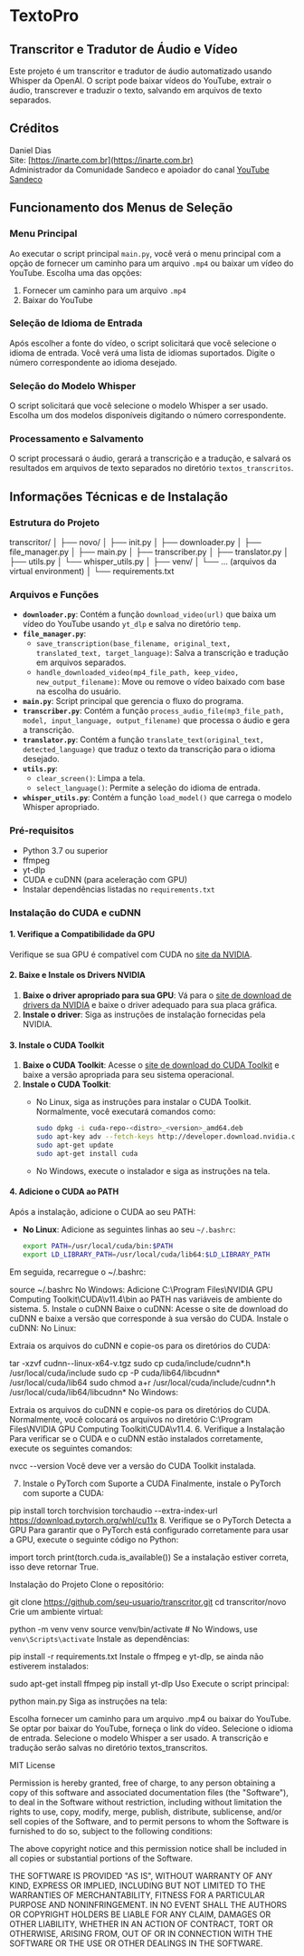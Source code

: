 # TextoPro

## Transcritor e Tradutor de Áudio e Vídeo

Este projeto é um transcritor e tradutor de áudio automatizado usando Whisper da OpenAI. O script pode baixar vídeos do YouTube, extrair o áudio, transcrever e traduzir o texto, salvando em arquivos de texto separados.

## Créditos

Daniel Dias  
Site: [https://inarte.com.br](https://inarte.com.br)  
Administrador da Comunidade Sandeco e apoiador do canal [YouTube Sandeco](https://youtube.com/@sandeco)

## Funcionamento dos Menus de Seleção

### Menu Principal

Ao executar o script principal `main.py`, você verá o menu principal com a opção de fornecer um caminho para um arquivo `.mp4` ou baixar um vídeo do YouTube. Escolha uma das opções:

1. Fornecer um caminho para um arquivo `.mp4`
2. Baixar do YouTube

### Seleção de Idioma de Entrada

Após escolher a fonte do vídeo, o script solicitará que você selecione o idioma de entrada. Você verá uma lista de idiomas suportados. Digite o número correspondente ao idioma desejado.

### Seleção do Modelo Whisper

O script solicitará que você selecione o modelo Whisper a ser usado. Escolha um dos modelos disponíveis digitando o número correspondente.

### Processamento e Salvamento

O script processará o áudio, gerará a transcrição e a tradução, e salvará os resultados em arquivos de texto separados no diretório `textos_transcritos`.

## Informações Técnicas e de Instalação

### Estrutura do Projeto

transcritor/
│
├── novo/
│ ├── init.py
│ ├── downloader.py
│ ├── file_manager.py
│ ├── main.py
│ ├── transcriber.py
│ ├── translator.py
│ ├── utils.py
│ └── whisper_utils.py
│
├── venv/
│ └── ... (arquivos da virtual environment)
│
└── requirements.txt


### Arquivos e Funções

- **`downloader.py`**: Contém a função `download_video(url)` que baixa um vídeo do YouTube usando `yt_dlp` e salva no diretório `temp`.
- **`file_manager.py`**: 
  - `save_transcription(base_filename, original_text, translated_text, target_language)`: Salva a transcrição e tradução em arquivos separados.
  - `handle_downloaded_video(mp4_file_path, keep_video, new_output_filename)`: Move ou remove o vídeo baixado com base na escolha do usuário.
- **`main.py`**: Script principal que gerencia o fluxo do programa.
- **`transcriber.py`**: Contém a função `process_audio_file(mp3_file_path, model, input_language, output_filename)` que processa o áudio e gera a transcrição.
- **`translator.py`**: Contém a função `translate_text(original_text, detected_language)` que traduz o texto da transcrição para o idioma desejado.
- **`utils.py`**: 
  - `clear_screen()`: Limpa a tela.
  - `select_language()`: Permite a seleção do idioma de entrada.
- **`whisper_utils.py`**: Contém a função `load_model()` que carrega o modelo Whisper apropriado.

### Pré-requisitos

- Python 3.7 ou superior
- ffmpeg
- yt-dlp
- CUDA e cuDNN (para aceleração com GPU)
- Instalar dependências listadas no `requirements.txt`

### Instalação do CUDA e cuDNN

#### 1. Verifique a Compatibilidade da GPU

Verifique se sua GPU é compatível com CUDA no [site da NVIDIA](https://developer.nvidia.com/cuda-gpus).

#### 2. Baixe e Instale os Drivers NVIDIA

1. **Baixe o driver apropriado para sua GPU**: Vá para o [site de download de drivers da NVIDIA](https://www.nvidia.com/Download/index.aspx) e baixe o driver adequado para sua placa gráfica.
2. **Instale o driver**: Siga as instruções de instalação fornecidas pela NVIDIA.

#### 3. Instale o CUDA Toolkit

1. **Baixe o CUDA Toolkit**: Acesse o [site de download do CUDA Toolkit](https://developer.nvidia.com/cuda-downloads) e baixe a versão apropriada para seu sistema operacional.
2. **Instale o CUDA Toolkit**:
   - No Linux, siga as instruções para instalar o CUDA Toolkit. Normalmente, você executará comandos como:

     ```bash
     sudo dpkg -i cuda-repo-<distro>_<version>_amd64.deb
     sudo apt-key adv --fetch-keys http://developer.download.nvidia.com/compute/cuda/repos/<distro>/x86_64/7fa2af80.pub
     sudo apt-get update
     sudo apt-get install cuda
     ```

   - No Windows, execute o instalador e siga as instruções na tela.

#### 4. Adicione o CUDA ao PATH

Após a instalação, adicione o CUDA ao seu PATH:

- **No Linux**:
  Adicione as seguintes linhas ao seu `~/.bashrc`:

  ```bash
  export PATH=/usr/local/cuda/bin:$PATH
  export LD_LIBRARY_PATH=/usr/local/cuda/lib64:$LD_LIBRARY_PATH
Em seguida, recarregue o ~/.bashrc:


source ~/.bashrc
No Windows:
Adicione C:\Program Files\NVIDIA GPU Computing Toolkit\CUDA\v11.4\bin ao PATH nas variáveis de ambiente do sistema.
5. Instale o cuDNN
Baixe o cuDNN: Acesse o site de download do cuDNN e baixe a versão que corresponde à sua versão do CUDA.
Instale o cuDNN:
No Linux:

Extraia os arquivos do cuDNN e copie-os para os diretórios do CUDA:


tar -xzvf cudnn-<version>-linux-x64-v<version>.tgz
sudo cp cuda/include/cudnn*.h /usr/local/cuda/include
sudo cp -P cuda/lib64/libcudnn* /usr/local/cuda/lib64
sudo chmod a+r /usr/local/cuda/include/cudnn*.h /usr/local/cuda/lib64/libcudnn*
No Windows:

Extraia os arquivos do cuDNN e copie-os para os diretórios do CUDA. Normalmente, você colocará os arquivos no diretório C:\Program Files\NVIDIA GPU Computing Toolkit\CUDA\v11.4.
6. Verifique a Instalação
Para verificar se o CUDA e o cuDNN estão instalados corretamente, execute os seguintes comandos:


nvcc --version
Você deve ver a versão do CUDA Toolkit instalada.

7. Instale o PyTorch com Suporte a CUDA
Finalmente, instale o PyTorch com suporte a CUDA:


pip install torch torchvision torchaudio --extra-index-url https://download.pytorch.org/whl/cu11x
8. Verifique se o PyTorch Detecta a GPU
Para garantir que o PyTorch está configurado corretamente para usar a GPU, execute o seguinte código no Python:


import torch
print(torch.cuda.is_available())
Se a instalação estiver correta, isso deve retornar True.

Instalação do Projeto
Clone o repositório:

git clone https://github.com/seu-usuario/transcritor.git
cd transcritor/novo
Crie um ambiente virtual:


python -m venv venv
source venv/bin/activate   # No Windows, use `venv\Scripts\activate`
Instale as dependências:


pip install -r requirements.txt
Instale o ffmpeg e yt-dlp, se ainda não estiverem instalados:


sudo apt-get install ffmpeg
pip install yt-dlp
Uso
Execute o script principal:


python main.py
Siga as instruções na tela:

Escolha fornecer um caminho para um arquivo .mp4 ou baixar do YouTube.
Se optar por baixar do YouTube, forneça o link do vídeo.
Selecione o idioma de entrada.
Selecione o modelo Whisper a ser usado.
A transcrição e tradução serão salvas no diretório textos_transcritos.


MIT License

Permission is hereby granted, free of charge, to any person obtaining a copy
of this software and associated documentation files (the "Software"), to deal
in the Software without restriction, including without limitation the rights
to use, copy, modify, merge, publish, distribute, sublicense, and/or sell
copies of the Software, and to permit persons to whom the Software is
furnished to do so, subject to the following conditions:

The above copyright notice and this permission notice shall be included in
all copies or substantial portions of the Software.

THE SOFTWARE IS PROVIDED "AS IS", WITHOUT WARRANTY OF ANY KIND, EXPRESS OR
IMPLIED, INCLUDING BUT NOT LIMITED TO THE WARRANTIES OF MERCHANTABILITY,
FITNESS FOR A PARTICULAR PURPOSE AND NONINFRINGEMENT. IN NO EVENT SHALL THE
AUTHORS OR COPYRIGHT HOLDERS BE LIABLE FOR ANY CLAIM, DAMAGES OR OTHER
LIABILITY, WHETHER IN AN ACTION OF CONTRACT, TORT OR OTHERWISE, ARISING FROM,
OUT OF OR IN CONNECTION WITH THE SOFTWARE OR THE USE OR OTHER DEALINGS IN
THE SOFTWARE.
